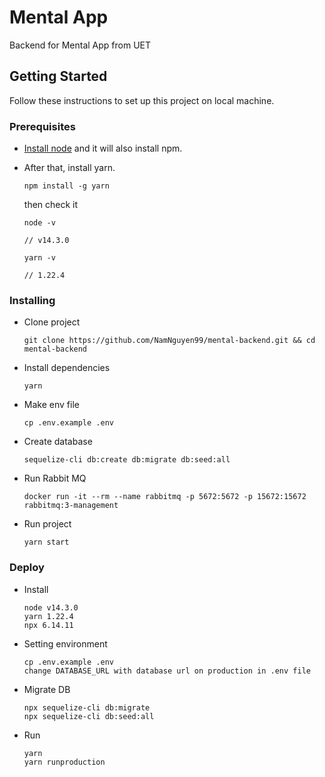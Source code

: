 # Mental App
Backend for Mental App from UET
## Getting Started

Follow these instructions to set up this project on local machine.

### Prerequisites

- [Install node](https://nodejs.org/en/download/) and it will also install npm.
- After that, install yarn.

  ```
  npm install -g yarn
  ```

  then check it

  ```
  node -v

  // v14.3.0

  yarn -v

  // 1.22.4
  ```

### Installing
- Clone project
  ```
  git clone https://github.com/NamNguyen99/mental-backend.git && cd mental-backend
  ```
- Install dependencies
  ```
  yarn
  ```
- Make env file

  ```
  cp .env.example .env
  ```
- Create database

  ```
  sequelize-cli db:create db:migrate db:seed:all
  ```
  
- Run Rabbit MQ
  ```
  docker run -it --rm --name rabbitmq -p 5672:5672 -p 15672:15672 rabbitmq:3-management
  ```

- Run project
  ```
  yarn start
  ```

### Deploy
- Install
  ```
  node v14.3.0
  yarn 1.22.4
  npx 6.14.11
  ```
- Setting environment
  ```
  cp .env.example .env
  change DATABASE_URL with database url on production in .env file
  ```
- Migrate DB
  ```
  npx sequelize-cli db:migrate
  npx sequelize-cli db:seed:all
  ```
- Run
  ```
  yarn
  yarn runproduction
  ```